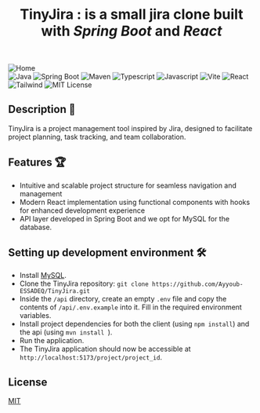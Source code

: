 <h1 style="text-align:center">TinyJira : is a small jira clone built with <b><i>Spring Boot</b></i> and <b><i>React</i></b></h1> <br>

![Home](https://raw.githubusercontent.com/Ayyoub-ESSADEQ/TinyJira-frontend/main/media/image.png?token=GHSAT0AAAAAACQJY5XMFISIQSMPSO2JCMEAZRQNH5Q) <br>
![Java](https://img.shields.io/badge/-Java-%23000000?logo=openjdk) ![Spring Boot](https://img.shields.io/badge/-Spring_Boot-%23a8ffad?logo=springboot) ![Maven](https://img.shields.io/badge/-Maven-%236D00CC?logo=apachemaven) ![Typescript](https://img.shields.io/badge/-Typescript-gray?logo=typescript) ![Javascript](https://img.shields.io/badge/-Javascript-gray?logo=javascript) ![Vite](https://img.shields.io/badge/-Vite-violet?logo=vite) ![React](https://img.shields.io/badge/-React-blue?logo=react) ![Tailwind](https://img.shields.io/badge/-Tailwind-cyan?logo=tailwindcss&labelColor=cyan) ![MIT License](https://img.shields.io/badge/license-MIT-blue)

## Description 📗

TinyJira is a project management tool inspired by Jira, designed to facilitate project planning, task tracking, and team collaboration.

## Features 🏆

- Intuitive and scalable project structure for seamless navigation and management
- Modern React implementation using functional components with hooks for enhanced development experience
- API layer developed in Spring Boot and we opt for MySQL for the database.

## Setting up development environment 🛠

- Install [MySQL](https://www.mysql.com/).
- Clone the TinyJira repository: `git clone https://github.com/Ayyoub-ESSADEQ/TinyJira.git`
- Inside the `/api` directory, create an empty `.env` file and copy the contents of `/api/.env.example` into it. Fill in the required environment variables.
- Install project dependencies for both the client (using `npm install`) and the api (using `mvn install
`).
- Run the application.
- The TinyJira application should now be accessible at `http://localhost:5173/project/project_id`.

## License

[MIT](https://opensource.org/licenses/MIT)

